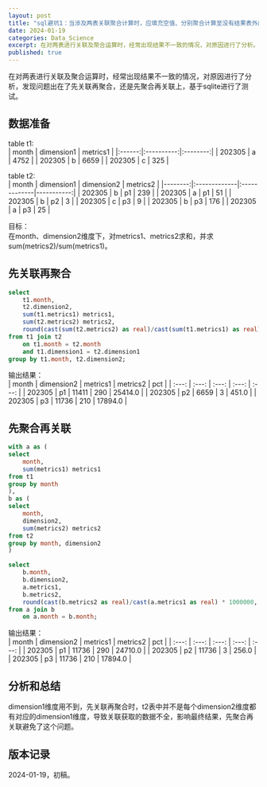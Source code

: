 ```yaml
---
layout: post
title: "sql避坑1：当涉及两表关联聚合计算时，应填充空值、分别聚合计算至没有结果表外的维度后，再进行结果表的关联和计算"
date: 2024-01-19
categories: Data_Science
excerpt: 在对两表进行关联及聚合运算时，经常出现结果不一致的情况，对原因进行了分析。
published: true
---
```


在对两表进行关联及聚合运算时，经常出现结果不一致的情况，对原因进行了分析，发现问题出在了先关联再聚合，还是先聚合再关联上，基于sqlite进行了测试。

## 数据准备
table t1:  
| month  | dimension1 | metrics1 | 
|:------:|:----------:|:--------:| 
| 202305 | a          | 4752     | 
| 202305 | b          | 6659     | 
| 202305 | c          | 325      | 

table t2:  
|   month | dimension1   | dimension2   |   metrics2 | 
|--------:|:-------------|:-------------|-----------:| 
|  202305 | b            | p1           |        239 | 
|  202305 | a            | p1           |         51 | 
|  202305 | b            | p2           |          3 | 
|  202305 | c            | p3           |          9 | 
|  202305 | b            | p3           |        176 | 
|  202305 | a            | p3           |         25 | 

目标：  
在month、dimension2维度下，对metrics1、metrics2求和，并求sum(metrics2)/sum(metrics1)。

## 先关联再聚合
``` sql
select 
    t1.month, 
    t2.dimension2, 
    sum(t1.metrics1) metrics1, 
    sum(t2.metrics2) metrics2, 
    round(cast(sum(t2.metrics2) as real)/cast(sum(t1.metrics1) as real) * 1000000, 0) pct
from t1 join t2
    on t1.month = t2.month
    and t1.dimension1 = t2.dimension1
group by t1.month, t2.dimension2;
```

输出结果：  
| month     | dimension2 | metrics1 | metrics2  | pct     | 
| :---:     | :---:      | :---:    | :---:     | :---:   | 
| 202305	| p1	     | 11411	| 290	    | 25414.0 | 
| 202305	| p2	     | 6659	    | 3	        | 451.0   | 
| 202305	| p3	     | 11736	| 210	    | 17894.0 | 

## 先聚合再关联
```sql
with a as (
select 
	month, 
	sum(metrics1) metrics1
from t1
group by month
),
b as (
select 
	month, 
	dimension2, 
	sum(metrics2) metrics2
from t2
group by month, dimension2
)

select 
	b.month, 
	b.dimension2, 
	a.metrics1, 
	b.metrics2,
	round(cast(b.metrics2 as real)/cast(a.metrics1 as real) * 1000000, 0) pct
from a join b
	on a.month = b.month;
```

输出结果：  
| month     | dimension2 | metrics1 | metrics2 | pct     | 
| :---:     | :---:      | :---:    | :---:    | :---:   | 
| 202305	| p1	     | 11736	| 290	   | 24710.0 | 
| 202305	| p2	     | 11736	| 3	       | 256.0   | 
| 202305	| p3	     | 11736	| 210	   | 17894.0 | 

## 分析和总结
dimension1维度用不到，先关联再聚合时，t2表中并不是每个dimension2维度都有对应的dimension1维度，导致关联获取的数据不全，影响最终结果，先聚合再关联避免了这个问题。

## 版本记录
2024-01-19，初稿。  

